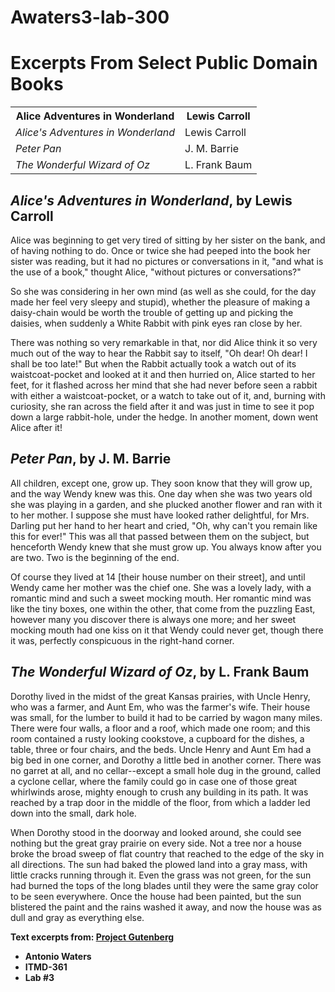 # Awaters3-lab-300
<!DOCTYPE html>
<html lang="en">
<head>
	<meta charset="utf-8">
	<title>Excerpts From Select Public Domain Books</title>
</head>
<body>
  <h1>Excerpts From Select Public Domain Books</h1>
  <table>
    <tr>
      <th>Alice Adventures in Wonderland</th>
      <th>Lewis Carroll</th>
    </tr>
    <tr>
      <td><em>Alice's Adventures in Wonderland</em></td>
      <td>Lewis Carroll</td>
    </tr>
    <tr>
      <td><em>Peter Pan</em></td>
      <td>J. M. Barrie</td>
    </tr>
    <tr>
      <td><em>The Wonderful Wizard of Oz</em></td>
      <td>L. Frank Baum</td>
    </tr>
  </table>
  <h2><em>Alice's Adventures in Wonderland</em>, by Lewis Carroll</h2>
  <p>Alice was beginning to get very tired of sitting by her sister on the bank, and of having nothing to do. Once or twice she had peeped into the book her sister was reading, but it had no pictures or conversations in it, "and what is the use of a book," thought Alice, "without pictures or conversations?"</p>
  <p>So she was considering in her own mind (as well as she could, for the day made her feel very sleepy and stupid), whether the pleasure of making a daisy-chain would be worth the trouble of getting up and picking the daisies, when suddenly a White Rabbit with pink eyes ran close by her.</p>
  <p>There was nothing so very remarkable in that, nor did Alice think it so very much out of the way to hear the Rabbit say to itself, "Oh dear! Oh dear! I shall be too late!" But when the Rabbit actually took a watch out of its waistcoat-pocket and looked at it and then hurried on, Alice started to her feet, for it flashed across her mind that she had never before seen a rabbit with either a waistcoat-pocket, or a watch to take out of it, and, burning with curiosity, she ran across the field after it and was just in time to see it pop down a large rabbit-hole, under the hedge. In another moment, down went Alice after it!</p>
  <h2><em>Peter Pan</em>, by J. M. Barrie</h2>
  <p>All children, except one, grow up. They soon know that they will grow up, and the way Wendy knew was this. One day when she was two years old she was playing in a garden, and she plucked another flower and ran with it to her mother. I suppose she must have looked rather delightful, for Mrs. Darling put her hand to her heart and cried, "Oh, why can't you remain like this for ever!" This was all that passed between them on the subject, but henceforth Wendy knew that she must grow up. You always know after you are two. Two is the beginning of the end.</p>
  <p>Of course they lived at 14 [their house number on their street], and until Wendy came her mother was the chief one. She was a lovely lady, with a romantic mind and such a sweet mocking mouth. Her romantic mind was like the tiny boxes, one within the other, that come from the puzzling East, however many you discover there is always one more; and her sweet mocking mouth had one kiss on it that Wendy could never get, though there it was, perfectly conspicuous in the right-hand corner.</p>
  <h2><em>The Wonderful Wizard of Oz</em>, by L. Frank Baum</h2>
  <p>Dorothy lived in the midst of the great Kansas prairies, with Uncle Henry, who was a farmer, and Aunt Em, who was the farmer's wife.  Their house was small, for the lumber to build it had to be carried by wagon many miles.  There were four walls, a floor and a roof, which made one room; and this room contained a rusty looking cookstove, a cupboard for the dishes, a table, three or four chairs, and the beds.  Uncle Henry and Aunt Em had a big bed in one corner, and Dorothy a little bed in another corner.  There was no garret at all, and no cellar--except a small hole dug in the ground, called a cyclone cellar, where the family could go in case one of those great whirlwinds arose, mighty enough to crush any building in its path.  It was reached by a trap door in the middle of the floor, from which a ladder led down into the small, dark hole.</p>
  <p>When Dorothy stood in the doorway and looked around, she could see nothing but the great gray prairie on every side.  Not a tree nor a house broke the broad sweep of flat country that reached to the edge of the sky in all directions.  The sun had baked the plowed land into a gray mass, with little cracks running through it.  Even the grass was not green, for the sun had burned the tops of the long blades until they were the same gray color to be seen everywhere.  Once the house had been painted, but the sun blistered the paint and the rains washed it away, and now the house was as dull and gray as everything else.</p>
  <p><strong>Text excerpts from: <a href="http://www.gutenberg.org">Project Gutenberg</a></strong></p>
  <ul>
    <li><strong> Antonio Waters </strong></li>
    <li><strong>ITMD-361</strong></li>
    <li><strong>Lab #3</strong></li>
  </ul>
</body>
</html>
